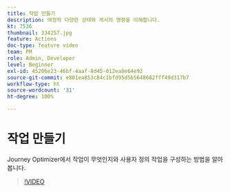 ```yaml
---
title: 작업 만들기
description: 여정의 다양한 상태와 게시의 영향을 이해합니다.
kt: 7536
thumbnail: 334257.jpg
feature: Actions
doc-type: feature video
team: PM
role: Admin, Developer
level: Beginner
exl-id: 45206e23-46bf-4aaf-8d45-012ea0e64e92
source-git-commit: e801ea853c84c1bfd95d5b5648682fff49d317b7
workflow-type: ht
source-wordcount: '31'
ht-degree: 100%

---
```


# 작업 만들기

Journey Optimizer에서 작업이 무엇인지와 사용자 정의 작업을 구성하는 방법을 알아봅니다.

>[!VIDEO](https://video.tv.adobe.com/v/334257?quality=12&learn=on)
